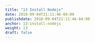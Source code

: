 ```yaml
---
title: "13 Install Nodejs"
date: 2018-09-04T21:11:46-04:00
publishdate: 2018-09-04T21:11:46-04:00
anchor: 13-install-nodejs
weight: 13
draft: false
---
```

